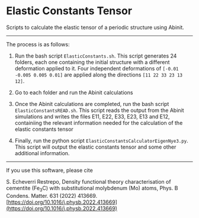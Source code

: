 # Elastic Constants Tensor

Scripts to calculate the elastic tensor of a periodic structure using Abinit.

---

The process is as follows:

1. Run the bash script `ElasticConstants.sh`. This script generates 24 folders, each one containing the initial structure with a different deformation applied to it. Four independent deformations of `[-0.01 -0.005 0.005 0.01]` are applied  along the directions  `[11 22 33 23 13 12]`.

2. Go to each folder and run the Abinit calculations

3. Once the Abinit calculations are completed, run the bash script `ElasticConstantsREAD.sh`.
This script reads the output from the Abinit simulations and writes the files E11, E22, E33, E23, E13 and E12, containiing the relevant information needed for the calculation of the elastic constants tensor

4. Finally, run the python script `ElasticConstantsCalculatorEigenNye3.py`.
This script will output the elastic constants tensor and some other additional information.


---

If you use this software, please cite 

S. Echeverri Restrepo, Density functional theory characterisation of cementite (Fe<sub>3</sub>C) with substitutional molybdenum (Mo) atoms, Phys. B Condens. Matter. 631 (2022) 413669. [https://doi.org/10.1016/j.physb.2022.413669](https://doi.org/10.1016/j.physb.2022.413669)
